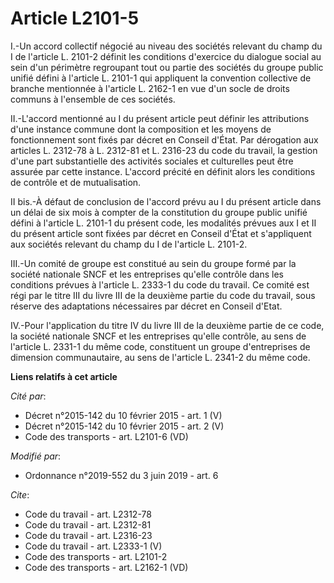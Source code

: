 # Article L2101-5

I.-Un accord collectif négocié au niveau des sociétés relevant du champ du I de l'article L. 2101-2 définit les conditions
d'exercice du dialogue social au sein d'un périmètre regroupant tout ou partie des sociétés du groupe public unifié défini à
l'article L. 2101-1 qui appliquent la convention collective de branche mentionnée à l'article L. 2162-1 en vue d'un socle de
droits communs à l'ensemble de ces sociétés. 

II.-L'accord mentionné au I du présent article peut définir les attributions d'une instance commune dont la composition et
les moyens de fonctionnement sont fixés par décret en Conseil d'État. Par dérogation aux articles L. 2312-78 à L. 2312-81 et
L. 2316-23 du code du travail, la gestion d'une part substantielle des activités sociales et culturelles peut être assurée
par cette instance. L'accord précité en définit alors les conditions de contrôle et de mutualisation. 

II bis.-À défaut de conclusion de l'accord prévu au I du présent article dans un délai de six mois à compter de la
constitution du groupe public unifié défini à l'article L. 2101-1 du présent code, les modalités prévues aux I et II du
présent article sont fixées par décret en Conseil d'État et s'appliquent aux sociétés relevant du champ du I de l'article L.
2101-2. 

III.-Un comité de groupe est constitué au sein du groupe formé par la société nationale SNCF et les entreprises qu'elle
contrôle dans les conditions prévues à l'article L. 2333-1 du code du travail. Ce comité est régi par le titre III du livre
III de la deuxième partie du code du travail, sous réserve des adaptations nécessaires par décret en Conseil d'Etat. 

IV.-Pour l'application du titre IV du livre III de la deuxième partie de ce code, la société nationale SNCF et les
entreprises qu'elle contrôle, au sens de l'article L. 2331-1 du même code, constituent un groupe d'entreprises de dimension
communautaire, au sens de l'article L. 2341-2 du même code.

**Liens relatifs à cet article**

_Cité par_:

  - Décret n°2015-142 du 10 février 2015 - art. 1 (V)
  - Décret n°2015-142 du 10 février 2015 - art. 2 (V)
  - Code des transports - art. L2101-6 (VD)

_Modifié par_:

  - Ordonnance n°2019-552 du 3 juin 2019 - art. 6

_Cite_:

  - Code du travail - art. L2312-78
  - Code du travail - art. L2312-81
  - Code du travail - art. L2316-23
  - Code du travail - art. L2333-1 (V)
  - Code des transports - art. L2101-2
  - Code des transports - art. L2162-1 (VD)
